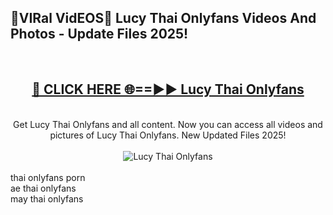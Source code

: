 <h2>🔴VIRal VidEOS🔴 Lucy Thai Onlyfans Videos And Photos - Update Files 2025!</h2>
<br>
<div align="center">
<h2><a href="https://virallinks.top/odZfE0" rel="nofollow">🔴 CLICK HERE 🌐==►► Lucy Thai Onlyfans</a></h2>
<br>
Get Lucy Thai Onlyfans and all content. Now you can access all videos and pictures of Lucy Thai Onlyfans. New Updated Files 2025!
<br>
<br>
<a href="https://virallinks.top/odZfE0" rel="nofollow" data-target="animated-image.originalLink"><img src="https://i.imgur.com/dJHk4Zq.gif)" alt="Lucy Thai Onlyfans" style="max-width: 100%; display: inline-block;" data-target="animated-image.originalImage"></a>
</div>
<br>
thai onlyfans porn<br>
ae thai onlyfans<br>
may thai onlyfans